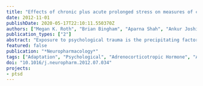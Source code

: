 ```yaml
---
title: "Effects of chronic plus acute prolonged stress on measures of coping style, anxiety, and evoked HPA-axis reactivity"
date: 2012-11-01
publishDate: 2020-05-17T22:10:11.550370Z
authors: ["Megan K. Roth", "Brian Bingham", "Aparna Shah", "Ankur Joshi", "Alan Frazer", "Randy Strong", "David A. Morilak"]
publication_types: ["2"]
abstract: "Exposure to psychological trauma is the precipitating factor for PTSD. In addition, a history of chronic or traumatic stress exposure is a predisposing risk factor. We have developed a Chronic plus Acute Prolonged Stress (CAPS) treatment for rats that models some of the characteristics of stressful events that can lead to PTSD in humans. We have previously shown that CAPS enhances acute fear responses and impairs extinction of conditioned fear. Further, CAPS reduced the expression of glucocorticoid receptors in the medial prefrontal cortex. In this study we examined the effects of CAPS exposure on behavioral stress coping style, anxiety-like behaviors, and acute stress reactivity of the hypothalamic-pituitary-adrenal (HPA) axis. Male Sprague-Dawley rats were exposed to CAPS treatment, consisting of chronic intermittent cold stress (4 °C, 6 h/day, 14 days) followed on day 15 by a single 1-h session of sequential acute stressors (social defeat, immobilization, swim). After CAPS or control treatment, different groups were tested for shock probe defensive burying, novelty suppressed feeding, or evoked activation of adrenocorticotropic hormone (ACTH) and corticosterone release by an acute immobilization stress. CAPS resulted in a decrease in active burying behavior and an increase in immobility in the shock probe test. Further, CAPS-treated rats displayed increases in the latency to feed in the novelty suppressed feeding test, despite an increase in food intake in the home cage. CAPS treatment also reduced the HPA response to a subsequent acute immobilization stress. These results further validate CAPS treatment as a rat model of relevance to PTSD, and together with results reported previously, suggest that CAPS impairs fear extinction, shifts coping behavior from an active to a more passive strategy, increases anxiety, and alters HPA reactivity, resembling many aspects of human PTSD."
featured: false
publication: "*Neuropharmacology*"
tags: ["Adaptation", "Psychological", "Adrenocorticotropic Hormone", "Animals", "Anxiety", "Body Weight", "Disease Models", "Animal", "Electroshock", "Feeding Behavior", "Hypothalamo-Hypophyseal System", "Male", "Pituitary-Adrenal System", "Rats", "Rats", "Sprague-Dawley", "Restraint", "Physical", "Stress Disorders", "Post-Traumatic", "Stress", "Psychological"]
doi: "10.1016/j.neuropharm.2012.07.034"
projects:
- ptsd
---
```


